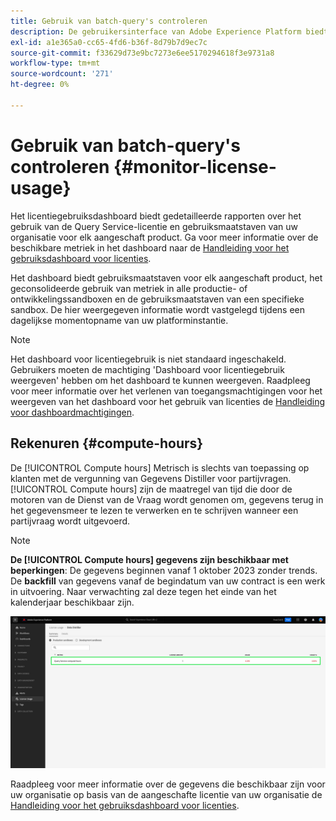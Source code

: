 ```yaml
---
title: Gebruik van batch-query's controleren
description: De gebruikersinterface van Adobe Experience Platform biedt een dashboard waarmee u belangrijke informatie kunt bekijken over het gebruik van de Data Distiller-licentie van uw organisatie.
exl-id: a1e365a0-cc65-4fd6-b36f-8d79b7d9ec7c
source-git-commit: f33629d73e9bc7273e6ee5170294618f3e9731a8
workflow-type: tm+mt
source-wordcount: '271'
ht-degree: 0%

---
```


# Gebruik van batch-query&#39;s controleren {#monitor-license-usage}

Het licentiegebruiksdashboard biedt gedetailleerde rapporten over het gebruik van de Query Service-licentie en gebruiksmaatstaven van uw organisatie voor elk aangeschaft product. Ga voor meer informatie over de beschikbare metriek in het dashboard naar de [Handleiding voor het gebruiksdashboard voor licenties](../../dashboards/guides/license-usage.md#available-metrics).

Het dashboard biedt gebruiksmaatstaven voor elk aangeschaft product, het geconsolideerde gebruik van metriek in alle productie- of ontwikkelingssandboxen en de gebruiksmaatstaven van een specifieke sandbox. De hier weergegeven informatie wordt vastgelegd tijdens een dagelijkse momentopname van uw platforminstantie.

>[!NOTE]
>
>Het dashboard voor licentiegebruik is niet standaard ingeschakeld. Gebruikers moeten de machtiging &#39;Dashboard voor licentiegebruik weergeven&#39; hebben om het dashboard te kunnen weergeven. Raadpleeg voor meer informatie over het verlenen van toegangsmachtigingen voor het weergeven van het dashboard voor het gebruik van licenties de [Handleiding voor dashboardmachtigingen](../../dashboards/permissions.md).

## Rekenuren {#compute-hours}

De [!UICONTROL Compute hours] Metrisch is slechts van toepassing op klanten met de vergunning van Gegevens Distiller voor partijvragen. [!UICONTROL Compute hours] zijn de maatregel van tijd die door de motoren van de Dienst van de Vraag wordt genomen om, gegevens terug in het gegevensmeer te lezen te verwerken en te schrijven wanneer een partijvraag wordt uitgevoerd.

>[!NOTE]
>
>**De [!UICONTROL Compute hours] gegevens zijn beschikbaar met beperkingen**: De gegevens beginnen vanaf 1 oktober 2023 zonder trends.<br>De **backfill** van gegevens vanaf de begindatum van uw contract is een werk in uitvoering. Naar verwachting zal deze tegen het einde van het kalenderjaar beschikbaar zijn.

![Het dashboard voor licentiegebruik met de metrische aanduiding voor computeruren.](../images/data-distiller/compute-hours.png)

Raadpleeg voor meer informatie over de gegevens die beschikbaar zijn voor uw organisatie op basis van de aangeschafte licentie van uw organisatie de [Handleiding voor het gebruiksdashboard voor licenties](../../dashboards/guides/license-usage.md).
